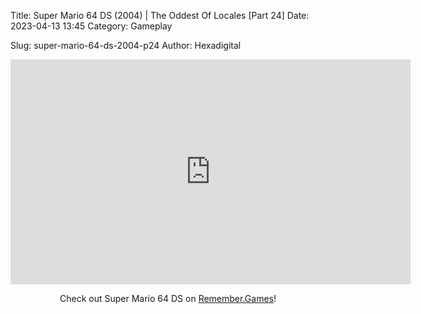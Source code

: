 Title: Super Mario 64 DS (2004) | The Oddest Of Locales [Part 24]
Date: 2023-04-13 13:45
Category: Gameplay

Slug: super-mario-64-ds-2004-p24
Author: Hexadigital

<center><iframe src="https://www.youtube.com/embed/UM3HumGEXcc?feature=oembed" allow="accelerometer; autoplay; encrypted-media; gyroscope; picture-in-picture" width="640" height="360" frameborder="0"></iframe>

Check out Super Mario 64 DS on [Remember.Games](https://remember.games/game/2250/super-mario-64-ds/)!</center>
